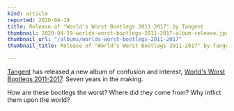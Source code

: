 ```yaml
---
kind: article
reported: 2020-04-19
title: Release of "World's Worst Bootlegs 2011-2017" by Tangent
thumbnail: 2020-04-19-worlds-worst-bootlegs-2011-2017-album-release.jpg
thumbnail_url: "/albums/worlds-worst-bootlegs-2011-2017"
thumbnail_title: Release of "World's Worst Bootlegs 2011-2017" by Tangent

---
```

[Tangent](/artists/tangent) has released a new album of confusion and interest, [World's Worst Bootlegs 2011-2017](/albums/worlds-worst-bootlegs-2011-2017). Seven years in the making.

How are these bootlegs the worst? Where did they come from? Why inflict them upon the world?